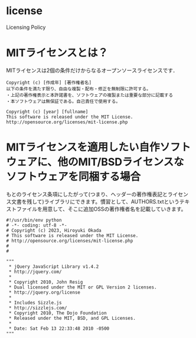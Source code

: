 # license
Licensing Policy

# MITライセンスとは？
MITライセンスは2個の条件だけからなるオープンソースライセンスです．
```
Copyright (c) [作成年] [著作権者名]
以下の条件を満たす限り、自由な複製・配布・修正を無制限に許可する。
・上記の著作権表示と本許諾書を、ソフトウェアの複製または重要な部分に記載する
・本ソフトウェアは無保証である。自己責任で使用する。
```
```
Copyright (c) [year] [fullname]
This software is released under the MIT License.
http://opensource.org/licenses/mit-license.php
```

# MITライセンスを適用したい自作ソフトウェアに、他のMIT/BSDライセンスなソフトウェアを同梱する場合

もとのライセンス条項にしたがって(つまり、ヘッダーの著作権表記とライセンス文書を残して)ライブラリにできます。慣習として、AUTHORS.txtというテキストファイルを用意して、そこに追加OSSの著作権者名を記載していきます。
```
#!/usr/bin/env python
# -*- coding: utf-8 -*-
# Copyright (c) 2023, Hiroyuki Okada
# This software is released under the MIT License.
# http://opensource.org/licenses/mit-license.php
#
#
```
```
"""
 * jQuery JavaScript Library v1.4.2
 * http://jquery.com/
 *
 * Copyright 2010, John Resig
 * Dual licensed under the MIT or GPL Version 2 licenses.
 * http://jquery.org/license
 *
 * Includes Sizzle.js
 * http://sizzlejs.com/
 * Copyright 2010, The Dojo Foundation
 * Released under the MIT, BSD, and GPL Licenses.
 *
 * Date: Sat Feb 13 22:33:48 2010 -0500
"""
```
